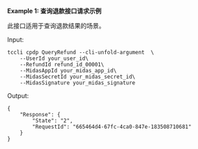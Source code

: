 **Example 1: 查询退款接口请求示例**

此接口适用于查询退款结果的场景。

Input: 

```
tccli cpdp QueryRefund --cli-unfold-argument  \
    --UserId your_user_id\
    --RefundId refund_id_00001\
    --MidasAppId your_midas_app_id\
    --MidasSecretId your_midas_secret_id\
    --MidasSignature your_midas_signature
```

Output: 
```
{
    "Response": {
        "State": "2",
        "RequestId": "665464d4-67fc-4ca0-847e-183508710681"
    }
}
```


